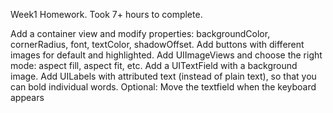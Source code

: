 Week1 Homework. 
Took 7+ hours to complete.

Add a container view and modify properties: backgroundColor, cornerRadius, font, textColor, shadowOffset.
Add buttons with different images for default and highlighted.
Add UIImageViews and choose the right mode: aspect fill, aspect fit, etc.
Add a UITextField with a background image.
Add UILabels with attributed text (instead of plain text), so that you can bold individual words.
Optional: Move the textfield when the keyboard appears